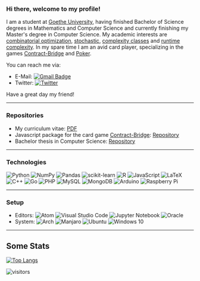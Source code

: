 ### Hi there, welcome to my profile! 

I am a student at [Goethe University](https://www.goethe-university-frankfurt.de/ "Link"), having finished Bachelor of Science degrees in Mathematics and Computer Science and currently 
finishing my Master's degree in Computer Science. My academic interests are [combinatorial optimization](https://en.wikipedia.org/wiki/Combinatorial_optimization "Wikipedia"), [stochastic](https://en.wikipedia.org/wiki/Stochastic "Wikipedia"), [complexity classes](https://en.wikipedia.org/wiki/Complexity_class "Wikipedia") and [runtime complexity](https://en.wikipedia.org/wiki/Time_complexity "Wikipedia"). 
In my spare time I am an avid card player, specializing in the games [Contract-Bridge](https://en.wikipedia.org/wiki/Contract_bridge "Wikipedia") and [Poker](https://en.wikipedia.org/wiki/Poker "Wikipedia").

You can reach me via:
- E-Mail: [![Gmail Badge](https://img.shields.io/badge/-jfk.lorenz@gmail.com-c14438?style=flat-square&logo=Gmail&logoColor=white&link=mailto:jfk.lorenz@gmail.com)](mailto:jfk.lorenz@gmail.com)
- Twitter: [![Twitter](https://img.shields.io/twitter/follow/:DevJulianLorenz.svg?style=social&label=@:DevJulianLorenz)](https://twitter.com/:DevJulianLorenz)

Have a great day my friend!

---

### Repositories

- My curriculum vitae: [PDF](https://github.com/jfklorenz/Curriculum-Vitae-Template/blob/main/cv.pdf "Github")
- Javascript package for the card game [Contract-Bridge](https://en.wikipedia.org/wiki/Contract_bridge "Wikipedia"): [Repository](https://github.com/jfklorenz/Bridge-Package "Github")
- Bachelor thesis in Computer Science: [Repository](https://github.com/jfklorenz/Bachelor-Thesis-ComputerScience "Github")

---

### Technologies

![Python](https://img.shields.io/badge/python-3670A0?style=for-the-badge&logo=python&logoColor=ffdd54)
![NumPy](https://img.shields.io/badge/numpy-%23013243.svg?style=for-the-badge&logo=numpy&logoColor=white)
![Pandas](https://img.shields.io/badge/pandas-%23150458.svg?style=for-the-badge&logo=pandas&logoColor=white)
![scikit-learn](https://img.shields.io/badge/scikit--learn-%23F7931E.svg?style=for-the-badge&logo=scikit-learn&logoColor=white)
![R](https://img.shields.io/badge/r-%23276DC3.svg?style=for-the-badge&logo=r&logoColor=white)
![JavaScript](https://img.shields.io/badge/javascript-%23323330.svg?style=for-the-badge&logo=javascript&logoColor=%23F7DF1E)
![LaTeX](https://img.shields.io/badge/latex-%23008080.svg?style=for-the-badge&logo=latex&logoColor=white)
![C++](https://img.shields.io/badge/c++-%2300599C.svg?style=for-the-badge&logo=c%2B%2B&logoColor=white)
![Go](https://img.shields.io/badge/go-%2300ADD8.svg?style=for-the-badge&logo=go&logoColor=white)
![PHP](https://img.shields.io/badge/php-%23777BB4.svg?style=for-the-badge&logo=php&logoColor=white)
![MySQL](https://img.shields.io/badge/mysql-%2300f.svg?style=for-the-badge&logo=mysql&logoColor=white)
![MongoDB](https://img.shields.io/badge/MongoDB-%234ea94b.svg?style=for-the-badge&logo=mongodb&logoColor=white)
![Arduino](https://img.shields.io/badge/-Arduino-00979D?style=for-the-badge&logo=Arduino&logoColor=white)
![Raspberry Pi](https://img.shields.io/badge/-RaspberryPi-C51A4A?style=for-the-badge&logo=Raspberry-Pi)


---

### Setup
- Editors: ![Atom](https://img.shields.io/badge/Atom-%2366595C.svg?style=for-the-badge&logo=atom&logoColor=white) ![Visual Studio Code](https://img.shields.io/badge/VisualStudioCode-0078d7.svg?style=for-the-badge&logo=visual-studio-code&logoColor=white) ![Jupyter Notebook](https://img.shields.io/badge/jupyter-%23FA0F00.svg?style=for-the-badge&logo=jupyter&logoColor=white)
![Oracle](https://img.shields.io/badge/oracle-%23F00000.svg?style=for-the-badge&logo=oracle&logoColor=white)
- System: ![Arch](https://img.shields.io/badge/Arch%20Linux-1793D1?logo=arch-linux&logoColor=fff&style=for-the-badge) ![Manjaro](https://img.shields.io/badge/Manjaro-35BF5C?style=for-the-badge&logo=Manjaro&logoColor=white) ![Ubuntu](https://img.shields.io/badge/Ubuntu-E95420?style=for-the-badge&logo=ubuntu&logoColor=white) ![Windows 10](https://img.shields.io/badge/Windows-0078D6?style=for-the-badge&logo=windows&logoColor=white)


---

## Some Stats

[![Top Langs](https://github-readme-stats.vercel.app/api/top-langs/?username=jfklorenz)](https://github.com/anuraghazra/github-readme-stats)

![visitors](https://visitor-badge.glitch.me/badge?page_id=jfklorenz.jfklorenz)